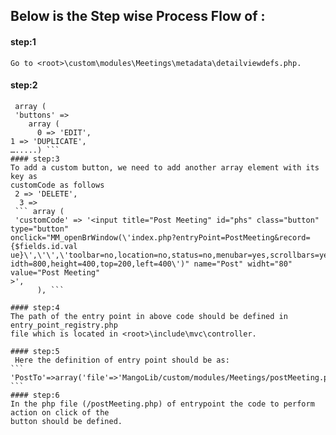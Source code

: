 ## Below is the Step wise Process Flow of :
#### step:1 
``` Go to <root>\custom\modules\Meetings\metadata\detailviewdefs.php. ```
#### step:2
``` In this file we have an array of buttons defined as follows
 array (
 'buttons' =>
    array (
      0 => 'EDIT', 
1 => 'DUPLICATE',
….....) ```
#### step:3
To add a custom button, we need to add another array element with its key as
customCode as follows
 2 => 'DELETE',
  3 =>
 ``` array (
 'customCode' => '<input title="Post Meeting" id="phs" class="button" type="button" 
onclick="MM_openBrWindow(\'index.php?entryPoint=PostMeeting&record={$fields.id.val
ue}\',\'\',\'toolbar=no,location=no,status=no,menubar=yes,scrollbars=yes,resizable=yes,w
idth=800,height=400,top=200,left=400\')" name="Post" widht="80" value="Post Meeting" 
>',      
      ), ```
      
#### step:4
The path of the entry point in above code should be defined in entry_point_registry.php
file which is located in <root>\include\mvc\controller.

#### step:5
 Here the definition of entry point should be as:            
``` 'PostTo'=>array('file'=>'MangoLib/custom/modules/Meetings/postMeeting.php','auth'=>true), ```
#### step:6
In the php file (/postMeeting.php) of entrypoint the code to perform action on click of the 
button should be defined. 
